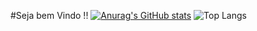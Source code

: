 #Seja bem Vindo !!
[![Anurag's GitHub stats](https://github-readme-stats.vercel.app/api?username=CarHSmig)](https://github.com/anuraghazra/github-readme-stats)
![Top Langs](https://github-readme-stats.vercel.app/api/top-langs/?username=CarHSmig&layout=compact)
